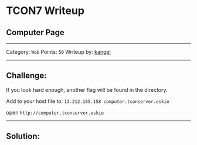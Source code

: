 # TCON7 Writeup
## Computer Page 

---

Category: `Web`
Points: `50`
Writeup by: [kangel]()

---

## Challenge: 

If you look hard enough, another flag will be found in the directory.

Add to your host file to: `13.212.185.158 computer.tconserver.eskie`

open `http://computer.tconserver.eskie`

---

## Solution:

